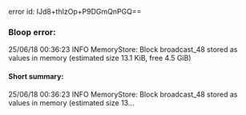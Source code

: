 error id: IJd8+thIzOp+P9DGmQnPGQ==
### Bloop error:

25/06/18 00:36:23 INFO MemoryStore: Block broadcast_48 stored as values in memory (estimated size 13.1 KiB, free 4.5 GiB)
#### Short summary: 

25/06/18 00:36:23 INFO MemoryStore: Block broadcast_48 stored as values in memory (estimated size 13...
